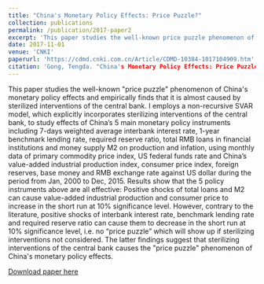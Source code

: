 ```yaml
---
title: "China's Monetary Policy Effects: Price Puzzle?"
collection: publications
permalink: /publication/2017-paper2
excerpt: 'This paper studies the well-known price puzzle phenomenon of China's monetary policy effects and empirically proves that it is almost caused by sterilized interventions of the central bank for the first time.'
date: 2017-11-01
venue: 'CNKI'
paperurl: 'https://cdmd.cnki.com.cn/Article/CDMD-10384-1017104909.htm'
citation: 'Gong, Tengda. "China's Monetary Policy Effects: Price Puzzle?" <i>Master's thesis, Xiamen University</i>, 2017.'
---
```


This paper studies the well-known "price puzzle" phenomenon of China's monetary policy effects and empirically finds that it is almost caused by sterilized interventions of the central bank. I employs a non-recursive SVAR model, which explicitly incorporates sterilizing interventions of the central bank, to study effects of China’s 5 main monetary policy instruments including 7-days weighted average interbank interest rate, 1-year benchmark lending rate, required reserve ratio, total RMB loans in financial institutions and money supply M2 on production and infation, using monthly data of primary commodity price index, US federal funds rate and China’s value-added industrial production index, consumer price index, foreign reserves, base money and RMB exchange rate against US dollar during the period from Jan, 2000 to Dec, 2015. Results show that the 5 policy instruments above are all effective: Positive shocks of total loans and M2 can cause value-added industrial production and consumer price to increase in the short run at 10% significance level. However, contrary to the literature, positive shocks of interbank interest rate, benchmark lending rate and required reserve ratio can cause them to decrease in the short run at 10% significance level, i.e. no “price puzzle” which will show up if sterilizing interventions not considered. The latter findings suggest that sterilizing interventions of the central bank causes the "price puzzle" phenomenon of China's monetary policy effects.  

[Download paper here](https://core.ac.uk/download/pdf/323956616.pdf)

